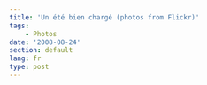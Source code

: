 ```yaml
---
title: 'Un été bien chargé (photos from Flickr)'
tags:
    - Photos
date: '2008-08-24'
section: default
lang: fr
type: post
---
```


<p style="text-align: center">
<p style="text-align: center">
<p style="text-align: center">